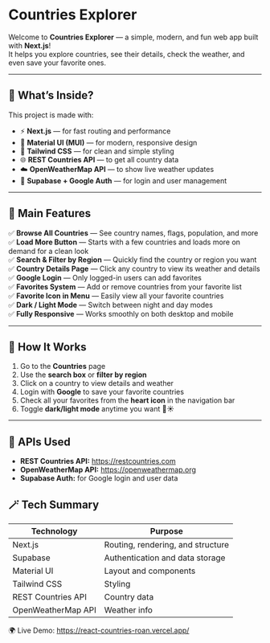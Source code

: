 # Countries Explorer

Welcome to **Countries Explorer** — a simple, modern, and fun web app built with **Next.js**!  
It helps you explore countries, see their details, check the weather, and even save your favorite ones.

---

## 🚀 What’s Inside?

This project is made with:

- ⚡ **Next.js** — for fast routing and performance
- 💅 **Material UI (MUI)** — for modern, responsive design
- 🎨 **Tailwind CSS** — for clean and simple styling
- 🌐 **REST Countries API** — to get all country data
- ☁️ **OpenWeatherMap API** — to show live weather updates
- 🔐 **Supabase + Google Auth** — for login and user management

---

## 🧩 Main Features

✅ **Browse All Countries** — See country names, flags, population, and more  
✅ **Load More Button** — Starts with a few countries and loads more on demand for a clean look  
✅ **Search & Filter by Region** — Quickly find the country or region you want  
✅ **Country Details Page** — Click any country to view its weather and details  
✅ **Google Login** — Only logged-in users can add favorites  
✅ **Favorites System** — Add or remove countries from your favorite list  
✅ **Favorite Icon in Menu** — Easily view all your favorite countries  
✅ **Dark / Light Mode** — Switch between night and day modes  
✅ **Fully Responsive** — Works smoothly on both desktop and mobile

---

## 🔧 How It Works

1. Go to the **Countries** page
2. Use the **search box** or **filter by region**
3. Click on a country to view details and weather
4. Login with **Google** to save your favorite countries
5. Check all your favorites from the **heart icon** in the navigation bar
6. Toggle **dark/light mode** anytime you want 🌙☀️

---

## 🧠 APIs Used

- **REST Countries API:** https://restcountries.com
- **OpenWeatherMap API:** https://openweathermap.org
- **Supabase Auth:** for Google login and user data

## 🪄 Tech Summary

| Technology         | Purpose                           |
| ------------------ | --------------------------------- |
| Next.js            | Routing, rendering, and structure |
| Supabase           | Authentication and data storage   |
| Material UI        | Layout and components             |
| Tailwind CSS       | Styling                           |
| REST Countries API | Country data                      |
| OpenWeatherMap API | Weather info                      |

🌍 Live Demo: https://react-countries-roan.vercel.app/
